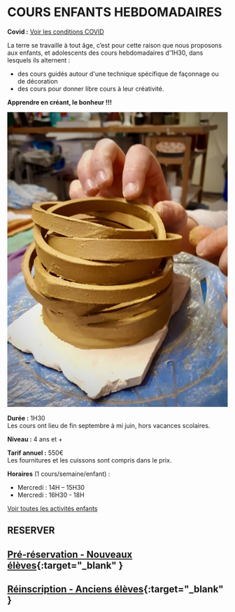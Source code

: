 # COURS ENFANTS HEBDOMADAIRES  


**Covid :** [Voir les conditions COVID](covid)  


La terre se travaille à tout âge, c’est pour cette raison que nous proposons aux enfants, et adolescents des cours hebdomadaires d'1H30, dans lesquels ils alternent :
- des cours guidés autour d'une technique spécifique de façonnage ou de décoration
- des cours pour donner libre cours à leur créativité.

**Apprendre en créant, le bonheur !!!**  



<img src="/images/atelier-modelage-poterie_atelier-colombes.jpeg" class="image-stage">


**Durée :** 1H30  
Les cours ont lieu de fin septembre à mi juin, hors vacances scolaires.

**Niveau :** 4 ans et +  

**Tarif annuel :** 550€  
Les fournitures et les cuissons sont compris dans le prix.  

**Horaires** (1 cours/semaine/enfant) :  
- Mercredi : 14H – 15H30  
- Mercredi : 16H30 - 18H    



[Voir toutes les activités enfants](activites_enfants)  


## RESERVER  


## [Pré-réservation - Nouveaux élèves](https://docs.google.com/forms/d/e/1FAIpQLSfiOYuRfo39ey0bUvQk9uAFC9Z9DWT6ejF2WJXZdvXktcWh9g/viewform?vc=0&c=0&w=1&flr=0){:target="_blank" }  


## [Réinscription - Anciens élèves](https://www.helloasso.com/associations/fans-de-terre/evenements/reinscriptions-enfants-2021-2022){:target="_blank" }    








